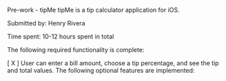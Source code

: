 Pre-work - tipMe
tipMe is a tip calculator application for iOS.

Submitted by: Henry Rivera

Time spent: 10-12 hours spent in total


The following required functionality is complete:

[ X ] User can enter a bill amount, choose a tip percentage, and see the tip and total values.
The following optional features are implemented:
